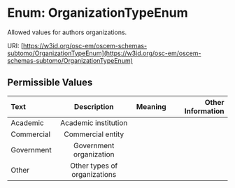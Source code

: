 
# Enum: OrganizationTypeEnum

Allowed values for authors organizations.

URI: [https://w3id.org/osc-em/oscem-schemas-subtomo/OrganizationTypeEnum](https://w3id.org/osc-em/oscem-schemas-subtomo/OrganizationTypeEnum)


## Permissible Values

| Text | Description | Meaning | Other Information |
| :--- | :---: | :---: | ---: |
| Academic | Academic institution |  |  |
| Commercial | Commercial entity |  |  |
| Government | Government organization |  |  |
| Other | Other types of organizations |  |  |


